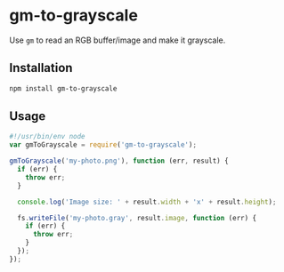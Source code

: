 # gm-to-grayscale
Use `gm` to read an RGB buffer/image and make it grayscale.

## Installation
```sh
npm install gm-to-grayscale
```

## Usage

```js
#!/usr/bin/env node
var gmToGrayscale = require('gm-to-grayscale');

gmToGrayscale('my-photo.png'), function (err, result) {
  if (err) {
    throw err;
  }

  console.log('Image size: ' + result.width + 'x' + result.height);

  fs.writeFile('my-photo.gray', result.image, function (err) {
    if (err) {
      throw err;
    }
  });
});
```
